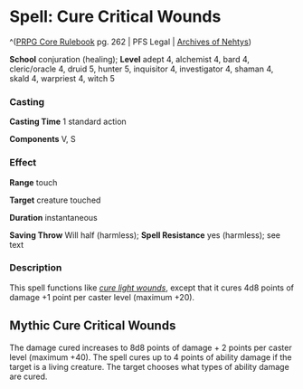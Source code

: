 # Spell: Cure Critical Wounds

^([PRPG Core Rulebook][ss-cure-critical-wounds] pg. 262 | PFS Legal | [Archives of Nehtys][sn-cure-critical-wounds])

**School** conjuration (healing); **Level** adept 4, alchemist 4, bard 4, cleric/oracle 4, druid 5, hunter 5, inquisitor 4, investigator 4, shaman 4, skald 4, warpriest 4, witch 5

### Casting

**Casting Time** 1 standard action  

**Components** V, S

### Effect

**Range** touch  

**Target** creature touched  

**Duration** instantaneous  

**Saving Throw** Will half (harmless); **Spell Resistance** yes (harmless); see text

### Description

This spell functions like _[cure light wounds]_, except that it cures 4d8 points of damage +1 point per caster level (maximum +20).

## Mythic Cure Critical Wounds

The damage cured increases to 8d8 points of damage + 2 points per caster level (maximum +40). The spell cures up to 4 points of ability damage if the target is a living creature. The target chooses what types of ability damage are cured.

[ss-cure-critical-wounds]: http://paizo.com/pathfinderRPG/v57
[sn-cure-critical-wounds]: http://www.archivesofnethys.com/SpellDisplay.aspx?ItemName=Cure%20Critical%20Wounds
[cure light wounds]: http://www.archivesofnethys.com/SpellDisplay.aspx?ItemName=cure%20light%20wounds
